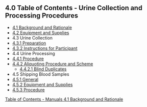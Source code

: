 ## 4.0 Table of Contents - Urine Collection and Processing Procedures

* [4.1 Background and Rationale](:pages_path:/manuals/urine-collection-processing/4-01-background.md)
* [4.2 Equipment and Supplies](:pages_path:/manuals/urine-collection-processing/3-02-equipment-supplies.md)
* 4.3 Urine Collection
 * [4.3.1 Preparation](:pages_path:/manuals/urine-collection-processing/4-03-01-preparation.md)
 * [4.3.2 Instructions for Participant](:pages_path:/manuals/urine-collection-processing/4-03-02-ppt-instructions.md)
* 4.4 Urine Processing
 * [4.4.1 Procedure](:pages_path:/manuals/urine-collection-processing/4-04-01-procedure.md)
 * [4.4.2 Aliquoting Procedure and Scheme](:pages_path:/manuals/urine-collection-processing/4-04-02-00-aliquoting-procedure-scheme.md)
   * [4.4.2.1 Blind Duplicates](:pages_path:/manuals/urine-collection-processing/4-04-02-01-blind-duplicates.md)
* 4.5 Shipping Blood Samples
 * [4.5.1 General](:pages_path:/manuals/urine-collection-processing/4-05-01-general.md)
 * [4.5.2 Equipment and Supplies](:pages_path:/manuals/urine-collection-processing/4-05-02-equipment-supplies.md)
 * [4.5.3 Procedure](:pages_path:/manuals/urine-collection-processing/4-05-03-procedure.md)


<div class="center">
<div class="btn-group">
  <a href=":pages_path:/manuals/manual-toc.md" class="btn btn-default">
    <span class="glyphicon glyphicon-chevron-up"></span>
    Table of Contents - Manuals
  </a>

  <a href=":pages_path:/manuals/urine-collection-processing/4-01-background.md" class="btn btn-success">
    4.1 Background and Rationale
    <span class="glyphicon glyphicon-chevron-right"></span>
  </a>
</div>
</div>
